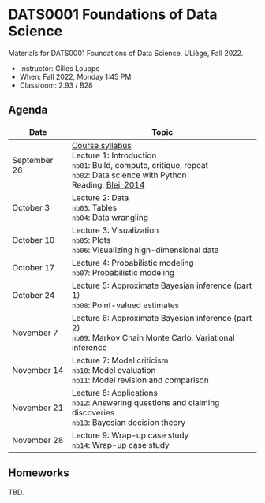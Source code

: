 # DATS0001 Foundations of Data Science

Materials for DATS0001 Foundations of Data Science, ULiège, Fall 2022.

- Instructor: Gilles Louppe
- When: Fall 2022, Monday 1:45 PM
- Classroom: 2.93 / B28

## Agenda

| Date | Topic |
| --- | --- |
| September 26 | [Course syllabus](https://glouppe.github.io/dats0001-foundations-of-data-science/?p=course-syllabus.md)<br> Lecture 1: Introduction<br>`nb01`: Build, compute, critique, repeat<br>`nb02`: Data science with Python<br>Reading: [Blei, 2014](http://www.cs.columbia.edu/~blei/fogm/2020F/readings/Blei2014.pdf) |
| October 3 | Lecture 2: Data<br>`nb03`: Tables<br>`nb04`: Data wrangling |
| October 10 | Lecture 3: Visualization<br>`nb05`: Plots<br>`nb06`: Visualizing high-dimensional data  |
| October 17 | Lecture 4: Probabilistic modeling<br>`nb07`: Probabilistic modeling |
| October 24 | Lecture 5: Approximate Bayesian inference (part 1)<br>`nb08`: Point-valued estimates |
| November 7 | Lecture 6: Approximate Bayesian inference (part 2)<br>`nb09`: Markov Chain Monte Carlo, Variational inference |
| November 14 | Lecture 7: Model criticism<br>`nb10`: Model evaluation<br>`nb11`: Model revision and comparison |
| November 21 | Lecture 8: Applications<br>`nb12`: Answering questions and claiming discoveries<br>`nb13`: Bayesian decision theory |
| November 28 | Lecture 9: Wrap-up case study<br>`nb14`: Wrap-up case study |

## Homeworks

TBD.